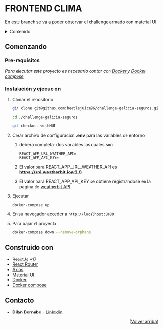 #  FRONTEND CLIMA
En este branch se va a poder observar el challenge armado con material UI.
<!-- TABLE OF CONTENTS -->
<details>
  <summary>Contenido</summary>
  <ol>
    <li>
      <a href="#comenzando">Comenzando</a>
      <ul>
        <li><a href="#pre-requisitos">Pre-requisitos</a></li>
      </ul>
        <ul>
        <li><a href="#instalación-y-ejecución">Instalación y ejecución</a></li>
      </ul>
    </li>
    <li><a href="#construido-con">Tecnologias usadas</a></li>
    <li><a href="#contacto">Contacto</a></li>
  </ol>
</details>


## Comenzando 

### Pre-requisitos 
_Para ejecutar este proyecto es necesario contar con [Docker](https://docs.docker.com/engine/install/) y [Docker compose](https://docs.docker.com/compose/install/)_




### Instalación y ejecución

1. Clonar el repositorio
   ```sh
   git clone git@github.com:beetlejuice96/challenge-galicia-seguros.git

   cd ./challenge-galicia-seguros

   git checkout withMUI
   ```
2. Crear archivo de configuracion **.env** para las variables de entorno 
   1. debera completar dos variables las cuales son
        ```
        REACT_APP_URL_WEATHER_API=
        REACT_APP_API_KEY=
        ```
    1.  El valor para REACT_APP_URL_WEATHER_API  es **https://api.weatherbit.io/v2.0**
   
    2. El valor para  REACT_APP_API_KEY se obtiene registrandose en la pagina de [weatherbit API](https://www.weatherbit.io/account/create)
   
   
3. Ejecutar
   ```sh
   docker-compose up
   ```
   
4. En su navegador acceder a `http://localhost:8080`
   
5. Para bajar el proyecto
   ```sh
   docker-compose down --remove-orphans
   ```


## Construido con 

* [ReactJs v17](https://es.reactjs.org/)
* [React Router](https://reactrouter.com/)
* [Axios](https://axios-http.com/docs/intro)
* [Material UI](https://mui.com/)
* [Docker](https://www.docker.com/)
* [Docker compose](https://docs.docker.com/compose/install/)

## Contacto

* **Dilan Bernabe** - [Linkedin](https://www.linkedin.com/in/dilan-bernabe-riegel-878545174/)

<p align="right">(<a href="#top">Volver arriba</a>)</p>
